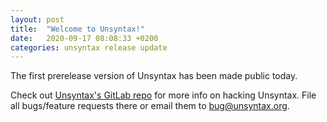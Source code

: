 ```yaml
---
layout: post
title:  "Welcome to Unsyntax!"
date:   2020-09-17 08:08:33 +0200
categories: unsyntax release update
---
```

The first prerelease version of Unsyntax has been made public today.

Check out [Unsyntax's GitLab repo][unsyntax-gl] for more info on
hacking Unsyntax.  File all bugs/feature requests there or email them
to [bug@unsyntax.org][unsyntax-bug].

[unsyntax-gl]: https://gitlab.com/nieper/unsyntax
[unsyntax-bug]: mailto:bug@unsyntax.org
